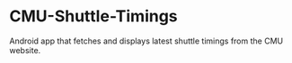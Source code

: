 CMU-Shuttle-Timings
===================

Android app that fetches and displays latest shuttle timings from the CMU website.
